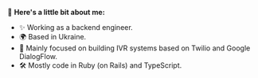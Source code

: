 👋 **Here's a little bit about me:**

- ✨ Working as a backend engineer.
- 🌍 Based in Ukraine.
- 💼 Mainly focused on building IVR systems based on Twilio and Google DialogFlow.
- 🛠 Mostly code in Ruby (on Rails) and TypeScript.
